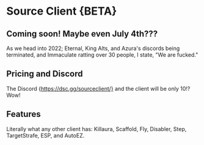 # Source Client {BETA}
## Coming soon! Maybe even July 4th???
As we head into 2022; Eternal, King Alts, and Azura's discords being terminated, and Immaculate ratting over 30 people, I state, "We are fucked."

## Pricing and Discord
The Discord {https://dsc.gg/sourceclient/} and the client will be only 10!? Wow!

## Features
Literally what any other client has:
Killaura,
Scaffold,
Fly,
Disabler,
Step,
TargetStrafe,
ESP,
and AutoEZ.
